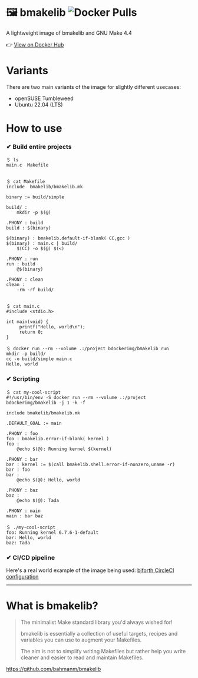 # 🖼️ bmakelib ![Docker Pulls](https://img.shields.io/docker/pulls/bdockerimg/bmakelib?style=social&logo=docker)

A lightweight image of bmakelib and GNU Make 4.4

👉 [View on Docker Hub](https://hub.docker.com/r/bdockerimg/bmakelib)

# Variants

There are two main variants of the image for slightly different usecases:

* openSUSE Tumbleweed
* Ubuntu 22.04 (LTS)

# How to use

### ✔ Build entire projects

```
＄ ls 
main.c  Makefile


＄ cat Makefile
include  bmakelib/bmakelib.mk

binary := build/simple

build/ :
	mkdir -p $(@)

.PHONY : build
build : $(binary)

$(binary) : bmakelib.default-if-blank( CC,gcc )
$(binary) : main.c | build/
	$(CC) -o $(@) $(<)

.PHONY : run
run : build
	@$(binary)

.PHONY : clean
clean :
	-rm -rf build/


＄ cat main.c
#include <stdio.h>

int main(void) {
     printf("Hello, world\n");
     return 0;
}

＄ docker run --rm --volume .:/project bdockerimg/bmakelib run
mkdir -p build/
cc -o build/simple main.c
Hello, world
```

### ✔ Scripting

```
＄ cat my-cool-script
#!/usr/bin/env -S docker run --rm --volume .:/project bdockerimg/bmakelib -j 1 -k -f

include bmakelib/bmakelib.mk

.DEFAULT_GOAL := main

.PHONY : foo
foo : bmakelib.error-if-blank( kernel )
foo :
	@echo $(@): Running kernel $(kernel)

.PHONY : bar
bar : kernel := $(call bmakelib.shell.error-if-nonzero,uname -r)
bar : foo
bar :
	@echo $(@): Hello, world

.PHONY : baz
baz :
	@echo $(@): Tada

.PHONY : main
main : bar baz

＄ ./my-cool-script
foo: Running kernel 6.7.6-1-default
bar: Hello, world
baz: Tada
```

### ✔ CI/CD pipeline

Here's a real world example of the image being used: [bjforth CircleCI configuration](https://github.com/bahmanm/bjforth/blob/master/.circleci/config.yml#L8)

----

# What is bmakelib?

> The minimalist Make standard library you'd always wished for!
> 
> bmakelib is essentially a collection of useful targets, recipes and variables you can use to 
> augment your Makefiles.
> 
> The aim is not to simplify writing Makefiles but rather help you write cleaner and easier to 
> read and maintain Makefiles.

https://github.com/bahmanm/bmakelib
